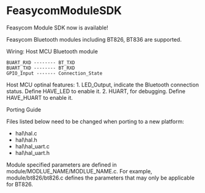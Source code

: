 # FeasycomModuleSDK
  Feasycom Module SDK now is available!
  
  Feasycom Bluetooth modules including BT826, BT836 are supported.
  
  Wiring:
    Host MCU           Bluetooth module
  
    BUART_RXD -------- BT_TXD
    BUART_TXD -------- BT_RXD
    GPIO_Input ------- Connection_State
    
  Host MCU optinal features:
    1. LED_Output, indicate the Bluetooth connection status. Define HAVE_LED to enable it.
    2. HUART, for debugging. Define HAVE_HUART to enable it.
    
  
  Porting Guide
  
  Files listed below need to be changed when porting to a new platform:
  * hal\hal.c
  * hal\hal.h
  * hal\hal_uart.c
  * hal\hal_uart.h

  Module specified parameters are defined in module/MODLUE_NAME/MODLUE_NAME.c. For example, module/bt826/bt826.c defines the parameters 
  that may only be applicable for BT826.
